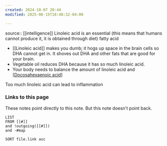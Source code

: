 ```yaml
---
created: 2024-10-07 20:44
modified: 2025-06-15T18:48:32-04:00

---
```

source:: [[intelligence]]
Linoleic acid is an essential (this means that humans cannot produce it, it is obtained through diet) fatty acid
 - [[Linoleic acid]] makes you dumb; it hogs up space in the brain cells so DHA cannot get in. It shoves out DHA and other fats that are good for your brain.
- Vegetable oil reduces DHA because it has so much linoleic acid.
- Your body needs to balance the amount of linoleic acid and [[Docosahexaenoic acid]](DHA)

Too much linoleic acid can lead to inflammation
### Links to this page
These notes point directly to this note. But this note doesn't point back.
```dataview
LIST
FROM [[#]]
and !outgoing([[#]])
and -#map

SORT file.link asc
```
